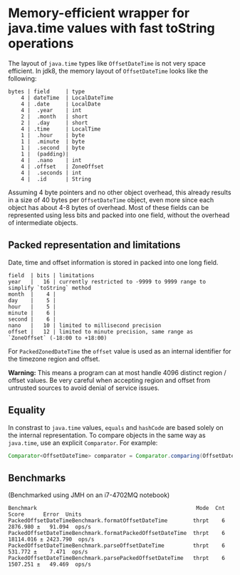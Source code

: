 # Memory-efficient wrapper for java.time values with fast toString operations

The layout of `java.time` types like `OffsetDateTime` is not very space efficient.
In jdk8, the memory layout of `OffsetDateTime` looks like the following:

```
bytes | field     | type
    4 | dateTime  | LocalDateTime
    4 | .date     | LocalDate
    4 |  .year    | int
    2 |  .month   | short
    2 |  .day     | short
    4 | .time     | LocalTime
    1 |  .hour    | byte
    1 |  .minute  | byte
    1 |  .second  | byte
    1 |  (padding)|
    4 |  .nano    | int
    4 | .offset   | ZoneOffset
    4 |  .seconds | int
    4 |  .id      | String
```

Assuming 4 byte pointers and no other object overhead, this already results in a size of 40 bytes per `OffsetDateTime` object,
even more since each object has about 4-8 bytes of overhead. Most of these fields can be represented using less bits and packed
into one field, without the overhead of intermediate objects.

## Packed representation and limitations

Date, time and offset information is stored in packed into one long field.

```
field  | bits | limitations
year   |   16 | currently restricted to -9999 to 9999 range to simplify `toString` method
month  |    4 |
day    |    5 |
hour   |    5 |
minute |    6 |
second |    6 |
nano   |   10 | limited to millisecond precision
offset |   12 | limited to minute precision, same range as `ZoneOffset` (-18:00 to +18:00)
```

For `PackedZonedDateTime` the `offset` value is used as an internal identifier for the timezone region and offset.

**Warning:** This means a program can at most handle 4096 distinct region / offset values.
Be very careful when accepting region and offset from untrusted sources to avoid denial of service issues.

## Equality

In constrast to `java.time` values, `equals` and `hashCode` are based solely on the internal representation. To compare
objects in the same way as `java.time`, use an explicit `Comparator`. For example:

```java
Comparator<OffsetDateTime> comparator = Comparator.comparing(OffsetDateTime::toOffsetTime);
```

## Benchmarks

(Benchmarked using JMH on an i7-4702MQ notebook)

```
Benchmark                                                  Mode  Cnt      Score      Error  Units
PackedOffsetDateTimeBenchmark.formatOffsetDateTime        thrpt    6   2876.980 ±   91.094  ops/s
PackedOffsetDateTimeBenchmark.formatPackedOffsetDateTime  thrpt    6  18114.016 ± 2423.790  ops/s
PackedOffsetDateTimeBenchmark.parseOffsetDateTime         thrpt    6    531.772 ±    7.471  ops/s
PackedOffsetDateTimeBenchmark.parsePackedOffsetDateTime   thrpt    6   1507.251 ±   49.469  ops/s
```